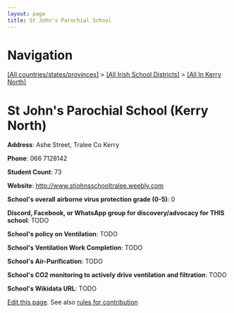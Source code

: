 ```yaml
---
layout: page
title: St John's Parochial School
---
```

# Navigation

[[All countries/states/provinces]](../../..) > [[All Irish School Districts]](../..) > [[All In Kerry North]](..)

# St John's Parochial School (Kerry North)

**Address**: Ashe Street, Tralee Co Kerry

**Phone**: 066 7128142

**Student Count**: 73

**Website**: <http://www.stjohnsschooltralee.weebly.com>

**School's overall airborne virus protection grade (0-5)**: 0

**Discord, Facebook, or WhatsApp group for discovery/advocacy for THIS school**: TODO

**School's policy on Ventilation**: TODO

**School's Ventilation Work Completion**: TODO

**School's Air-Purification**: TODO

**School's CO2 monitoring to actively drive ventilation and filtration**: TODO

**School's Wikidata URL**: TODO


[Edit this page](https://github.com/ventilate-schools/Ireland/edit/main/./Kerry_North/St_John's_Parochial_School.md). See also [rules for contribution](../../../contribution-rules/)